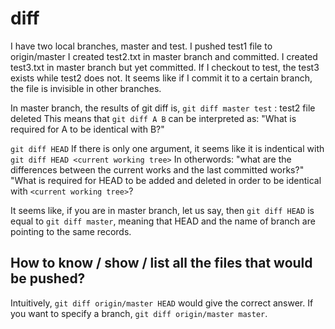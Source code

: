 # diff 
I have two local branches, master and test.
I pushed test1 file to origin/master
I created test2.txt in master branch and committed.
I created test3.txt in master branch but yet committed. If I checkout to test, the test3 exists while test2 does not.
It seems like if I commit it to a certain branch, the file is invisible in other branches.

In master branch,
the results of git diff is,
`git diff master test` : test2 file deleted 
This means that `git diff A B` can be interpreted as:
"What is required for A to be identical with B?"

`git diff HEAD` 
If there is only one argument, it seems like it is indentical with `git diff HEAD <current working tree>`
In otherwords: "what are the differences between the current works and the last committed works?"
"What is required for HEAD to be added and deleted in order to be identical with `<current working tree>`?

It seems like, if you are in master branch, let us say,
then `git diff HEAD` is equal to `git diff master`, meaning that HEAD and the name of branch are pointing to the same records.
## How to know / show / list all the files that would be pushed?
Intuitively, `git diff origin/master HEAD` would give the correct answer.
If you want to specify a branch, `git diff origin/master master`.


